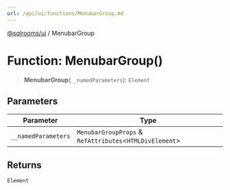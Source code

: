 ```yaml
---
url: /api/ui/functions/MenubarGroup.md
---
```

[@sqlrooms/ui](../index.md) / MenubarGroup

# Function: MenubarGroup()

> **MenubarGroup**(`__namedParameters`): `Element`

## Parameters

| Parameter | Type |
| ------ | ------ |
| `__namedParameters` | `MenubarGroupProps` & `RefAttributes`<`HTMLDivElement`> |

## Returns

`Element`
